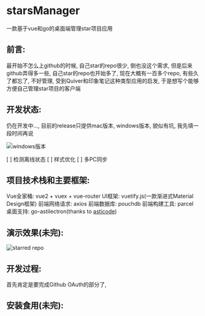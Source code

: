 # starsManager

一款基于vue和go的桌面端管理star项目应用

## 前言:

最开始不怎么上github的时候, 自己star的repo很少, 倒也没这个需求, 但是后来github弄得多一些, 自己star的repo也开始多了, 现在大概有一百多个repo, 有些久了都忘了, 不好管理, 受到Quiver和印象笔记这种类型应用的启发, 于是想写个能够方便自己管理star项目的客户端


## 开发状态:

仍在开发中..., 目前的release只提供mac版本, windows版本, 貌似有坑, 我先填一段时间再说

![windows版本](http://p0w4szagp.bkt.clouddn.com/starsManager/yaoming.jpeg)

[ ] 检测离线状态
[ ] 样式优化
[ ] 多PC同步


## 项目技术栈和主要框架:

Vue全家桶: vue2 + vuex + vue-router
UI框架: vuetify.js(一款渐进式Material Design框架)
前端网络请求: axios
前端数据库: pouchdb
前端构建工具: parcel
桌面支持: go-astilectron(thanks to [asticode](https://github.com/asticode))

## 演示效果(未完):

![starred repo]()

## 开发过程:

首先肯定是要完成Github OAuth的部分了, 

## 安装食用(未完):


